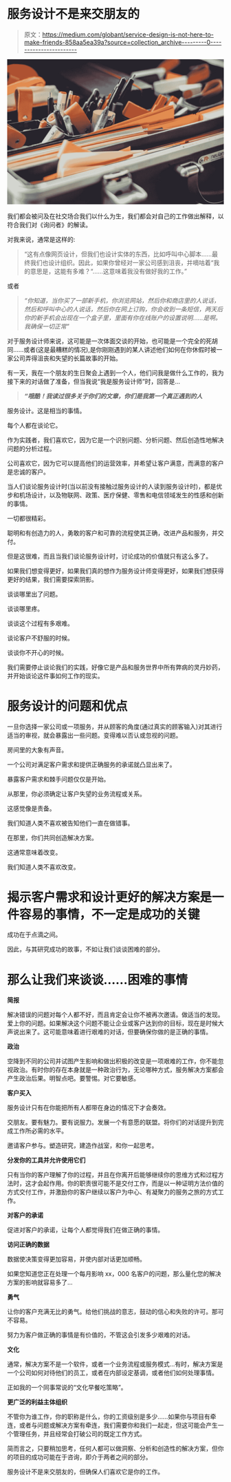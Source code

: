 # 服务设计不是来交朋友的

> 原文：<https://medium.com/globant/service-design-is-not-here-to-make-friends-858aa5ea39a?source=collection_archive---------0----------------------->

![](img/eb4b25559ded9c25fd30b094611d05f2.png)

我们都会被问及在社交场合我们以什么为生，我们都会对自己的工作做出解释，以符合我们对《询问者》的解读。

对我来说，通常是这样的:

> “这有点像网页设计，但我们也设计实体的东西，比如呼叫中心脚本……最终我们也设计组织。因此，如果你曾经对一家公司感到沮丧，并嘀咕着“我的意思是，这能有多难？“……这意味着我没有做好我的工作。”

或者

> *“你知道，当你买了一部新手机，你浏览网站，然后你和商店里的人说话，然后和呼叫中心的人说话，然后你在网上订购，你会收到一条短信，两天后你的新手机会出现在一个盒子里，里面有你在线账户的设置说明……是啊。我确保一切正常"*

对于服务设计师来说，这可能是一次体面交谈的开始，也可能是一个完全的死胡同……或者(这是最糟糕的情况),是你刚刚遇到的某人讲述他们如何在你休假时被一家公司弄得沮丧和失望的长篇故事的开始。

有一天，我在一个朋友的生日聚会上遇到一个人，他们问我是做什么工作的，我为接下来的对话做了准备，但当我说“我是服务设计师”时，回答是…

> ***“哦酷！我读过很多关于你们的文章，你们是我第一个真正遇到的人***

服务设计。这是相当的事情。

每个人都在谈论它。

作为实践者，我们喜欢它，因为它是一个识别问题、分析问题、然后创造性地解决问题的分析过程。

公司喜欢它，因为它可以提高他们的运营效率，并希望让客户满意，而满意的客户是忠诚的客户。

当人们谈论服务设计时(当以前没有接触过服务设计的人读到服务设计时)，都是优步和机场设计，以及物联网、政策、医疗保健、零售和电信领域发生的性感和创新的事情。

一切都很精彩。

聪明和有创造力的人，勇敢的客户和可靠的流程使其正确，改进产品和服务，并交付。

但是这很难，而且当我们谈论服务设计时，讨论成功的价值就只有这么多了。

如果我们想变得更好，如果我们真的想作为服务设计师变得更好，如果我们想获得更好的结果，我们需要探索阴影。

谈谈哪里出了问题。

谈谈哪里疼。

谈谈这个过程有多艰难。

谈论客户不舒服的时候。

谈谈你不开心的时候。

我们需要停止谈论我们的实践，好像它是产品和服务世界中所有弊病的灵丹妙药，并开始谈论这件事如何工作的现实。

# **服务设计的问题和优点**

一旦你选择一家公司或一项服务，并从顾客的角度(通过真实的顾客输入)对其进行适当的审视，就会暴露出一些问题。变得难以否认或忽视的问题。

房间里的大象有声音。

一个公司对满足客户需求和提供正确服务的承诺就凸显出来了。

暴露客户需求和棘手问题仅仅是开始。

从那里，你必须确定让客户失望的业务流程或关系。

这感觉像是责备。

我们知道人类不喜欢被告知他们一直在做错事。

在那里，你们共同创造解决方案。

这通常意味着改变。

我们知道人类不喜欢改变。

# **揭示客户需求和设计更好的解决方案是一件容易的事情，不一定是成功的关键**

成功在于点滴之间。

因此，与其研究成功的故事，不如让我们谈谈困难的部分。

# **那么让我们来谈谈……困难的事情**

**简报**

解决错误的问题对每个人都不好，而且肯定会让你不被再次邀请。做适当的发现。爱上你的问题。如果解决这个问题不能让企业或客户达到你的目标，现在是时候大声说出来了。这可能意味着进行艰难的对话，但要确保你做的是正确的事情。

**政治**

空降到不同的公司并试图产生影响和做出积极的改变是一项艰难的工作，你不能忽视政治。有时你的存在本身就是一种政治行为，无论哪种方式，服务解决方案都会产生政治后果。明智点吧。要警惕。对它要敏感。

**客户买入**

服务设计只有在你能把所有人都带在身边的情况下才会奏效。

交朋友。要有魅力。要有说服力。发展一个有意愿的联盟。将你们的对话提升到完成工作所必需的水平。

邀请客户参与。塑造研究，建造作战室，和你一起思考。

**分发你的工具并允许使用它们**

只有当你的客户理解了你的过程，并且在你离开后能够继续你的思维方式和过程方法时，这才会起作用。你的职责很可能不是交付工作，而是以一种证明方法价值的方式交付工作，并激励你的客户继续以客户为中心、有凝聚力的服务之旅的方式工作。

**对客户的承诺**

促进对客户的承诺，让每个人都觉得我们在做正确的事情。

**访问正确的数据**

数据使决策变得更加容易，并使内部对话更加顺畅。

如果您知道您正在处理一个每月影响 xx，000 名客户的问题，那么量化您的解决方案的影响就容易多了…

**勇气**

让你的客户充满无比的勇气。给他们挑战的意志，鼓动的信心和失败的许可。那可不容易。

努力为客户做正确的事情是有价值的，不管这会引发多少艰难的对话。

**文化**

通常，解决方案不是一个软件，或者一个业务流程或服务模式…有时，解决方案是一个公司如何对待他们的员工，或者在内部设定基调，或者他们如何处理事情。

正如我的一个同事常说的“文化早餐吃策略”。

**更广泛的利益主体组织**

不管你为谁工作，你的职称是什么，你的工资级别是多少……如果你与项目有牵连，或者与问题或解决方案有牵连，我们需要你和我们一起走，但这可能会产生一个管理任务，并且经常会打破公司的既定工作方式。

简而言之，只要稍加思考，任何人都可以做洞察、分析和创造性的解决方案，但你的项目的成功可能在于咨询，即介于两者之间的部分。

服务设计不是来交朋友的，但确保人们喜欢它是你的工作。